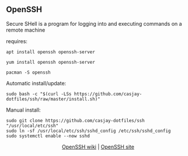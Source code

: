 ## OpenSSH  
  
Secure SHell is a program for logging into and executing commands on a remote machine  
  
requires:    
```
apt install openssh openssh-server
```  
```
yum install openssh openssh-server
```  
```
pacman -S openssh
```  
  
Automatic install/update:
```
sudo bash -c "$(curl -LSs https://github.com/casjay-dotfiles/ssh/raw/master/install.sh)"
```
Manual install:
```
sudo git clone https://github.com/casjay-dotfiles/ssh "/usr/local/etc/ssh"
sudo ln -sf /usr/local/etc/ssh/sshd_config /etc/ssh/sshd_config
sudo systemctl enable --now sshd
```
  
  
<p align=center>
  <a href="https://wiki.archlinux.org/index.php/OpenSSH" target="_blank">OpenSSH wiki</a>  |  
  <a href="https://www.openssh.com/" target="_blank">OpenSSH site</a>
</p>  
    
